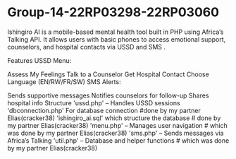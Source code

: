 # Group-14-22RP03298-22RP03060
Ishingiro AI is a mobile-based mental health tool built in PHP using Africa’s Talking API. It allows users with basic phones to access emotional support, counselors, and hospital contacts via USSD and SMS .

Features
USSD Menu:

Assess My Feelings
Talk to a Counselor
Get Hospital Contact
Choose Language (EN/RW/FR/SW)
SMS Alerts:

Sends supportive messages
Notifies counselors for follow-up
Shares hospital info
Structure
'ussd.php' – Handles USSD sessions
'dbconnection.php' For database connection     #done by my partner Elias(cracker38)
'ishingiro_ai.sql'  which structure the database   # done by my partner Elias(cracker38)
'menu.php' – Manages user navigation # which was done by my partner Elias(cracker38)
'sms.php' – Sends messages via Africa’s Talking
'util.php' – Database and helper functions  # which was done by my partner Elias(cracker38)
